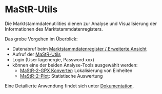 # MaStR-Utils

Die Marktstammdatenutilities dienen zur Analyse und Visualisierung der Informationen des Marktstammdatenregisters.

Das grobe Vorgehen im Überblick:

- Datenabruf beim [Marktstammdatenregister / Erweiterte Ansicht](https://www.marktstammdatenregister.de/MaStR/Einheit/Einheiten/ErweiterteOeffentlicheEinheitenuebersicht)
- Aufruf der [MaStR-Utils](https://eduard.uber.space/mastrutils/)
- Login (User lagenergie, Password xxx)
- können eine der beiden Analyse-Tools ausgewählt werden:
  - [MaStR-2-GPX Konverter](https://eduard.uber.space/mastrutils/?command=mastrtogpx): Lokalisierung von Einheiten
  - [MaStR-2-Plot](https://eduard.uber.space/mastrutils/?command=mastrtoplot): Statistische Auswertung

Eine Detailierte Anwendung findet sich unter [Dokumentation](https://github.com/fritzthekid/mastr-utils/blob/main/doc/dokumentation.md).
